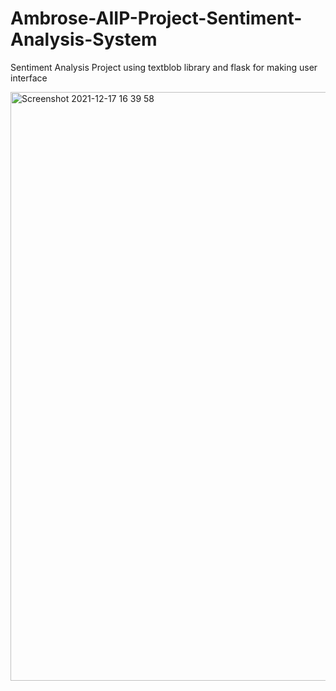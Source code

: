 # Ambrose-AIIP-Project-Sentiment-Analysis-System
Sentiment Analysis Project using textblob library and flask for making user interface


<img width="942" alt="Screenshot 2021-12-17 16 39 58" src="https://user-images.githubusercontent.com/91605125/146536126-0cefb7cb-09fb-49a2-ab21-a03f2acd3aae.png">

